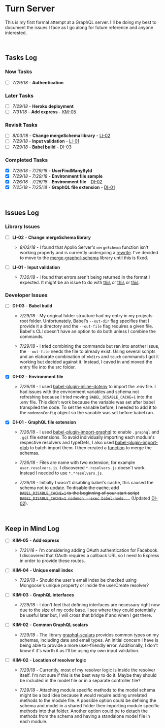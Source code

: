 # Turn Server

This is my first formal attempt at a GraphQL server. I'll be doing my best to document the issues I face as I go along for future reference and anyone interested.

<br>

## Tasks Log

### Now Tasks

- [ ] _7/29/18_ - **Authentication**

### Later Tasks

- [ ] _7/29/18_ - **Heroku deployment**
- [ ] _7/31/18_ - **Add express** - [KM-05](#km-05)

### Revisit Tasks

- [ ] _8/03/18_ - **Change mergeSchema library** - [LI-02](#li-02)
- [ ] _7/29/18_ - **Input validation** - [LI-01](#li-01)
- [ ] _7/29/18_ - **Babel build** - [DI-03](#di-03)

### Completed Tasks

- [x] _7/29/18_ - _7/29/18_ - **UserFindManyById**
- [x] _7/29/18_ - _7/29/18_ - **Environment file sample**
- [x] _7/26/18_ - _7/26/18_ - **Environment file** - [DI-02](#di-02)
- [x] _7/25/18_ - _7/25/18_ - **GraphQL file extension** - [DI-01](#di-01)

<br>

## Issues Log

### Library Issues

- [ ] **LI-02** <a id="li-02"></a> - **Change mergeSchema library**

  - _8/03/18_ - I found that Apollo Server's `mergeSchema` function isn't working properly and is currently undergoing a [rewrite](8). I've decided to move to the [merge-graphql-schema](9) library until this is fixed.

- [ ] **LI-01** <a id="li-01"></a> - **Input validation**

  - _7/30/18_ - I found that errors aren't being returned in the format I expected. It might be an issue to do with [this](5) or [this](6) or [this](7).

### Developer Issues

- [ ] **DI-03** <a id="di-03"></a> - **Babel build**

  - _7/29/18_ - My original folder structure had my entry in my projects root folder. Unfortunately, Babel's `--out-dir` flag specifies that I provide it a directory and the `--out-file` flag requires a given file. Babel's CLI doesn't have an option to do both unless I combine the commands.

  - _7/29/18_ - I tried combining the commands but ran into another issue, the `--out-file` needs the file to already exist. Using several scripts and an elaborate combination of `mkdirs` and `touch` commands I got it working but decided against it. Instead, I caved in and moved the entry file into the src folder.

- [x] **DI-02** <a id="di-02"></a> - **Environment file**

  - _7/26/18_ - I used [babel-plugin-inline-dotenv](3) to import the .env file. I had issues with the environment variables and schema not refreshing because I tried moving `BABEL_DISABLE_CACHE=1` into the .env file. This didn't work because the variable was set after babel transpiled the code. To set the variable before, I needed to add it to the `nodemonConfig` object so the variable was set before babel ran.

- [x] **DI-01** <a id="di-01"></a> - **GraphQL file extension**

  - _7/26/18_ - I used [babel-plugin-import-graphql](1) to enable `.graphql` and `.gql` file extensions. To avoid individually importing each module's respective resolvers and typeDefs, I also used [babel-plugin-import-glob](2) to batch import them. I then created a [function](./src/services/utility.service.js) to merge the schemas.

  - _7/26/18_ - Files are name with two extension, for example `user.resolvers.js`. I discovered `*.resolvers.js` doesn't work. Instead I needed to use `*.*resolvers.js`.

  - _7/26/18_ - Initially I wasn't disabling babel's cache, this caused the schema not to update. ~~To disable the cache, add `BABEL_DISABLE_CACHE=1` to the beginning of your start script `BABEL_DISABLE_CACHE=1 nodemon --exec babel-node...`~~ (Updated [DI-02](#di-02)).

<br>

## Keep in Mind Log

- [ ] **KIM-05** <a id="km-05"></a> - **Add express**

  - _7/31/18_ - I'm considering adding OAuth authentication for Facebook. I discovered that OAuth requires a callback URL so I need to Express in order to provide these routes.

- [ ] **KIM-04** <a id="km-04"></a> - **Unique email index**

  - _7/29/18_ - Should the user's email index be checked using Mongoose's unique property or inside the userCreate resolver?

- [ ] **KIM-03** <a id="km-03"></a> - **GraphQL interfaces**

  - _7/29/18_ - I don't feel that defining interfaces are necessary right now due to the size of my code base. I see where they could potentially be useful later but, I will cross that bridge if and when I get there.

- [ ] **KIM-02** <a id="km-02"></a> - **Common GraphQL scalars**

  - _7/29/18_ - The library [graphql-scalars](4) provides common types on my schemas, including date and email types. An initial concern I have is being able to provide a more user-friendly error. Additionally, I don't know if it's worth it as I'll be using my own input validation.

- [ ] **KIM-02** <a id="km-01"></a> - **Location of resolver logic**

  - _7/29/18_ - Currently, most of my resolver logic is inside the resolver itself. I'm not sure if this is the best way to do it. Maybe they should be included in the model file or in a separate controller file?

  - _7/29/18_ - Attaching module specific methods to the model schema might be a bad idea because it would require adding unrelated methods to the module file. A possible option could be defining the schema and model in a shared folder then importing module specific methods into that folder. Another option could be to detach the methods from the schema and having a standalone model file in each module.

<br>

[1]: https://github.com/detrohutt/babel-plugin-import-graphql
[2]: https://github.com/novemberborn/babel-plugin-import-glob
[3]: https://github.com/brysgo/babel-plugin-inline-dotenv
[4]: https://github.com/okgrow/graphql-scalars
[5]: https://github.com/apollographql/graphql-tools/issues/480
[6]: https://github.com/thebigredgeek/apollo-errors/issues/28
[7]: https://github.com/apollographql/graphql-tools/issues/906
[8]: https://github.com/apollographql/graphql-tools/issues/887
[9]: https://github.com/okgrow/merge-graphql-schemas
